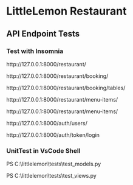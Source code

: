 # LittleLemon Restaurant

<h2>API Endpoint Tests</h2>

<h3>Test with Insomnia</h3>

<p>http://127.0.0.1:8000/restaurant/</p>
<p>http://127.0.0.1:8000/restaurant/booking/</p>
<p>http://127.0.0.1:8000/restaurant/booking/tables/</p>
<p>http://127.0.0.1:8000/restaurant/menu-items/</p>
<p>http://127.0.0.1:8000/restaurant/menu-items/<int:pk></p>
<p>http://127.0.0.1:8000/auth/users/</p>
<p>http://127.0.0.1:8000/auth/token/login</p>

<h3>UnitTest in VsCode Shell</h3>

<p>PS C:\littlelemon\tests\test_models.py</p>
<p>PS C:\littlelemon\tests\test_views.py</p>
